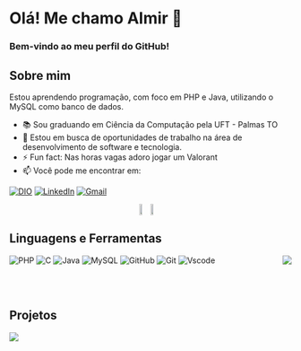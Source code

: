 # Olá! Me chamo Almir 👋

### Bem-vindo ao meu perfil do GitHub! 

## Sobre mim 
Estou aprendendo programação, com foco em PHP e Java, utilizando o MySQL como banco de dados.
- 📚 Sou graduando em Ciência da Computação pela UFT - Palmas TO
- 💼 Estou em busca de oportunidades de trabalho na área de desenvolvimento de software e tecnologia.
- ⚡ Fun fact: Nas horas vagas adoro jogar um Valorant
- 📫 Você pode me encontrar em:
  
[![DIO](https://img.shields.io/badge/Meu_perfil_da_DIO-191724?style=for-the-badge)]() 
[![LinkedIn](https://img.shields.io/badge/LinkedIn-0077B5?style=for-the-badge&logo=linkedin&logoColor=white&color=4e676c)](https://www.linkedin.com/in/almir-coelho-958a27305/)
[![Gmail](https://img.shields.io/badge/Gmail-333333?style=for-the-badge&logo=gmail&logoColor=white&color=191724)](mailto:almir.daniel@mail.uft.edu.br)

<div style="display: flex; justify-content: center; align-items: center;">
  <a>
    <img src="https://github-readme-stats.vercel.app/api?username=ad-melo&locale=pt-br&show_icons=true&theme=rose_pine&hide_border=true" width="48%" />
  </a>
  <a>
     <img src="https://streak-stats.demolab.com?user=ad-melo&locale=pt-br&show_icons=true&theme=rose_pine&hide_border=true" width="51%" />
  </a>
</div>

## Linguagens e Ferramentas

<a href="https://github.com/ad-melo/github-readme-stats">
  <img align="right" src="https://github-readme-stats.vercel.app/api/top-langs/?username=ad-melo&layout=compact&locale=pt-br&show_icons=true&theme=rose_pine&hide_border=true&card_width=495?"/>
</a>

![PHP](https://img.shields.io/badge/PHP-777BB4?style=for-the-badge&logo=php&logoColor=white&color=191724)
![C](https://img.shields.io/badge/C-E94D5F?style=for-the-badge&logo=c&logoColor=white&color=4e676c)
![Java](https://img.shields.io/badge/java-%23ED8B00.svg?style=for-the-badge&logo=openjdk&logoColor=white&color=191724)
![MySQL](https://img.shields.io/badge/MySQL-00000F?style=for-the-badge&logo=mysql&logoColor=white&color=4e676c)
![GitHub](https://img.shields.io/badge/GitHub-100000?style=for-the-badge&logo=github&logoColor=white&color=191724)
![Git](https://img.shields.io/badge/GIT-E44C30?style=for-the-badge&logo=git&logoColor=white&color=4e676c)
![Vscode](https://img.shields.io/badge/Vscode-007ACC?style=for-the-badge&logo=visual-studio-code&logoColor=white&color=191724)

<br>
<br>

## Projetos

<a  href="https://github.com/ad-melo/ebook-store">
<img align="center" src="https://github-readme-stats.vercel.app/api/pin/?username=ad-melo&repo=ebook-store&locale=pt-br&show_icons=true&theme=rose_pine&hide_border=true"/>
</a>



